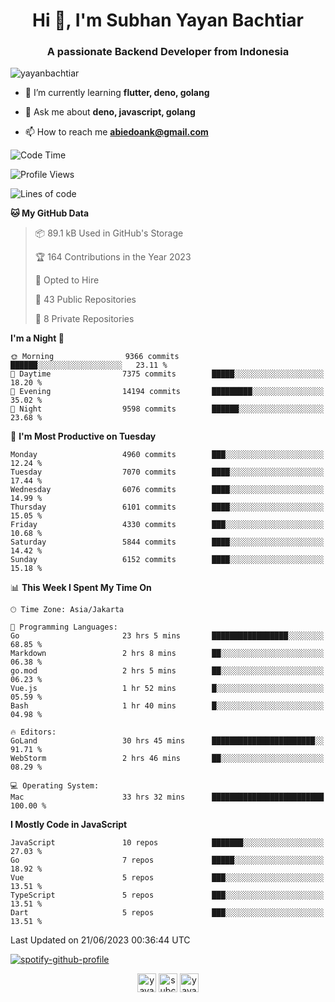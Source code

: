 <h1 align="center">Hi 👋, I'm Subhan Yayan Bachtiar</h1>
<h3 align="center">A passionate Backend Developer from Indonesia</h3>

<p align="left"> <img src="https://komarev.com/ghpvc/?username=yayanbachtiar" alt="yayanbachtiar" /> </p>

- 🌱 I’m currently learning **flutter, deno, golang**

- 💬 Ask me about **deno, javascript, golang**

- 📫 How to reach me **abiedoank@gmail.com**

<!--START_SECTION:waka-->
![Code Time](http://img.shields.io/badge/Code%20Time-5%2C511%20hrs%2021%20mins-blue)

![Profile Views](http://img.shields.io/badge/Profile%20Views-0-blue)

![Lines of code](https://img.shields.io/badge/From%20Hello%20World%20I%27ve%20Written-44.2%20million%20lines%20of%20code-blue)

**🐱 My GitHub Data** 

> 📦 89.1 kB Used in GitHub's Storage 
 > 
> 🏆 164 Contributions in the Year 2023
 > 
> 💼 Opted to Hire
 > 
> 📜 43 Public Repositories 
 > 
> 🔑 8 Private Repositories 
 > 
**I'm a Night 🦉** 

```text
🌞 Morning                9366 commits        ██████░░░░░░░░░░░░░░░░░░░   23.11 % 
🌆 Daytime                7375 commits        █████░░░░░░░░░░░░░░░░░░░░   18.20 % 
🌃 Evening                14194 commits       █████████░░░░░░░░░░░░░░░░   35.02 % 
🌙 Night                  9598 commits        ██████░░░░░░░░░░░░░░░░░░░   23.68 % 
```
📅 **I'm Most Productive on Tuesday** 

```text
Monday                   4960 commits        ███░░░░░░░░░░░░░░░░░░░░░░   12.24 % 
Tuesday                  7070 commits        ████░░░░░░░░░░░░░░░░░░░░░   17.44 % 
Wednesday                6076 commits        ████░░░░░░░░░░░░░░░░░░░░░   14.99 % 
Thursday                 6101 commits        ████░░░░░░░░░░░░░░░░░░░░░   15.05 % 
Friday                   4330 commits        ███░░░░░░░░░░░░░░░░░░░░░░   10.68 % 
Saturday                 5844 commits        ████░░░░░░░░░░░░░░░░░░░░░   14.42 % 
Sunday                   6152 commits        ████░░░░░░░░░░░░░░░░░░░░░   15.18 % 
```


📊 **This Week I Spent My Time On** 

```text
🕑︎ Time Zone: Asia/Jakarta

💬 Programming Languages: 
Go                       23 hrs 5 mins       █████████████████░░░░░░░░   68.85 % 
Markdown                 2 hrs 8 mins        ██░░░░░░░░░░░░░░░░░░░░░░░   06.38 % 
go.mod                   2 hrs 5 mins        ██░░░░░░░░░░░░░░░░░░░░░░░   06.23 % 
Vue.js                   1 hr 52 mins        █░░░░░░░░░░░░░░░░░░░░░░░░   05.59 % 
Bash                     1 hr 40 mins        █░░░░░░░░░░░░░░░░░░░░░░░░   04.98 % 

🔥 Editors: 
GoLand                   30 hrs 45 mins      ███████████████████████░░   91.71 % 
WebStorm                 2 hrs 46 mins       ██░░░░░░░░░░░░░░░░░░░░░░░   08.29 % 

💻 Operating System: 
Mac                      33 hrs 32 mins      █████████████████████████   100.00 % 
```

**I Mostly Code in JavaScript** 

```text
JavaScript               10 repos            ███████░░░░░░░░░░░░░░░░░░   27.03 % 
Go                       7 repos             █████░░░░░░░░░░░░░░░░░░░░   18.92 % 
Vue                      5 repos             ███░░░░░░░░░░░░░░░░░░░░░░   13.51 % 
TypeScript               5 repos             ███░░░░░░░░░░░░░░░░░░░░░░   13.51 % 
Dart                     5 repos             ███░░░░░░░░░░░░░░░░░░░░░░   13.51 % 
```




 Last Updated on 21/06/2023 00:36:44 UTC
<!--END_SECTION:waka-->

[![spotify-github-profile](https://spotify-github-profile.vercel.app/api/view?uid=31qtu2k4v3mbxp7clcmm6imuqq6e&cover_image=true&theme=default&show_offline=false&bar_color=53b14f&bar_color_cover=true)](https://github.com/kittinan/spotify-github-profile)


<p align="center">
<a href="https://dev.to/yayanbachtiar" target="blank"><img align="center" src="https://cdn.jsdelivr.net/npm/simple-icons@3.0.1/icons/dev-dot-to.svg" alt="yayanbachtiar" height="30" width="30" /></a>
<a href="https://linkedin.com/in/subchanyayanbachtiar" target="blank"><img align="center" src="https://cdn.jsdelivr.net/npm/simple-icons@3.0.1/icons/linkedin.svg" alt="subchanyayanbachtiar" height="30" width="30" /></a>
<a href="https://codesandbox.com/yayanbachtiar" target="blank"><img align="center" src="https://cdn.jsdelivr.net/npm/simple-icons@3.0.1/icons/codesandbox.svg" alt="yayanbachtiar" height="30" width="30" /></a>
</p>
